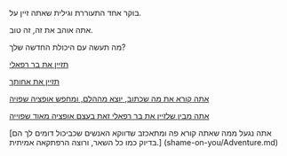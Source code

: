 בוקר אחד התעוררת וגילית שאתה זיין על.

אתה אוהב את זה, זה טוב.

מה תעשה עם היכולת החדשה שלך?

[תזיין את בר רפאלי](bar/bar.md)

[תזיין את אחותך](sister/your-sister.md)

[אתה קורא את מה שכתוב, יוצא מההלם, ומחפש אופציה שפויה](sane-option/fresh-start.md)

[אתה מבין שלזיין את בר רפאלי זאת בעצם אופציה מאוד שפוייה](bar/bar.md)

[אתה נגעל ממה שאתה קורא פה ומתאכזב שדווקא האנשים שכביכול דומים לך הם בדיוק כמו כל השאר, ורוצה הרפתקאה אמיתית.] (shame-on-you/Adventure.md)
